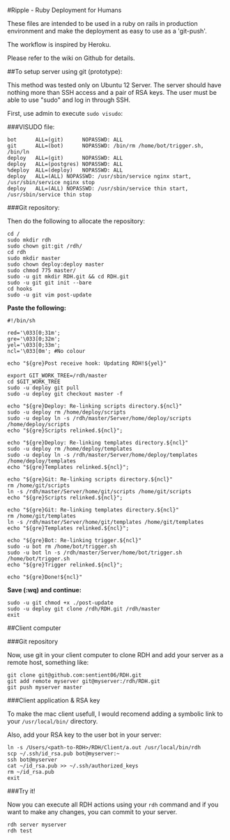 #Ripple - Ruby Deployment for Humans

These files are intended to be used in a ruby on rails in production environment and make the deployment as easy to use as a 'git-push'.

The workflow is inspired by Heroku.

Please refer to the wiki on Github for details.

##To setup server using git (prototype):

This method was tested only on Ubuntu 12 Server.
The server should have nothing more than SSH access and a pair of RSA keys.
The user must be able to use "sudo" and log in through SSH.

First, use admin to execute `sudo visudo`:

###VISUDO file:

    bot      ALL=(git)      NOPASSWD: ALL
    git      ALL=(bot)      NOPASSWD: /bin/rm /home/bot/trigger.sh, /bin/ln
    deploy   ALL=(git)      NOPASSWD: ALL
    deploy   ALL=(postgres) NOPASSWD: ALL
    %deploy  ALL=(deploy)   NOPASSWD: ALL
    deploy   ALL=(ALL) NOPASSWD: /usr/sbin/service nginx start, /usr/sbin/service nginx stop
    deploy   ALL=(ALL) NOPASSWD: /usr/sbin/service thin start, /usr/sbin/service thin stop

###Git repository:

Then do the following to allocate the repository:

    cd /
    sudo mkdir rdh
    sudo chown git:git /rdh/
    cd rdh
    sudo mkdir master
    sudo chown deploy:deploy master
    sudo chmod 775 master/
    sudo -u git mkdir RDH.git && cd RDH.git
    sudo -u git git init --bare
    cd hooks
    sudo -u git vim post-update

**Paste the following:**

    #!/bin/sh

    red='\033[0;31m';
    gre='\033[0;32m';
    yel='\033[0;33m';
    ncl='\033[0m'; #No colour

    echo "${gre}Post receive hook: Updating RDH!${yel}"

    export GIT_WORK_TREE=/rdh/master
    cd $GIT_WORK_TREE
    sudo -u deploy git pull
    sudo -u deploy git checkout master -f

    echo "${gre}Deploy: Re-linking scripts directory.${ncl}"
    sudo -u deploy rm /home/deploy/scripts
    sudo -u deploy ln -s /rdh/master/Server/home/deploy/scripts /home/deploy/scripts
    echo "${gre}Scripts relinked.${ncl}";

    echo "${gre}Deploy: Re-linking templates directory.${ncl}"
    sudo -u deploy rm /home/deploy/templates
    sudo -u deploy ln -s /rdh/master/Server/home/deploy/templates /home/deploy/templates
    echo "${gre}Templates relinked.${ncl}";

    echo "${gre}Git: Re-linking scripts directory.${ncl}"
    rm /home/git/scripts
    ln -s /rdh/master/Server/home/git/scripts /home/git/scripts
    echo "${gre}Scripts relinked.${ncl}";

    echo "${gre}Git: Re-linking templates directory.${ncl}"
    rm /home/git/templates
    ln -s /rdh/master/Server/home/git/templates /home/git/templates
    echo "${gre}Templates relinked.${ncl}";

    echo "${gre}Bot: Re-linking trigger.${ncl}"
    sudo -u bot rm /home/bot/trigger.sh
    sudo -u bot ln -s /rdh/master/Server/home/bot/trigger.sh /home/bot/trigger.sh
    echo "${gre}Trigger relinked.${ncl}";

    echo "${gre}Done!${ncl}"

**Save (:wq) and continue:**

    sudo -u git chmod +x ./post-update
    sudo -u deploy git clone /rdh/RDH.git /rdh/master
    exit

##Client computer

###Git repository

Now, use git in your client computer to clone RDH and add your server as a remote host, something like:

    git clone git@github.com:sentient06/RDH.git
    git add remote myserver git@myserver:/rdh/RDH.git
    git push myserver master

###Client application & RSA key

To make the mac client usefull, I would recomend adding a symbolic link to your `/usr/local/bin/` directory.

Also, add your RSA key to the user bot in your server:

    ln -s /Users/<path-to-RDH>/RDH/Client/a.out /usr/local/bin/rdh
    scp ~/.ssh/id_rsa.pub bot@myserver:~
    ssh bot@myserver
    cat ~/id_rsa.pub >> ~/.ssh/authorized_keys
    rm ~/id_rsa.pub
    exit

###Try it!

Now you can execute all RDH actions using your `rdh` command and if you want to make any changes, you can commit to your server.

    rdh server myserver
    rdh test